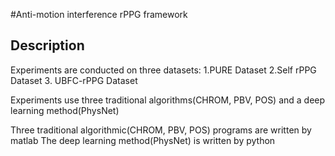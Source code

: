 #Anti-motion interference rPPG framework
## Description
Experiments are conducted on three datasets: 
1.PURE Dataset  2.Self rPPG Dataset  3. UBFC-rPPG Dataset

Experiments use three traditional algorithms(CHROM, PBV, POS) and a deep learning method(PhysNet)

Three traditional algorithmic(CHROM, PBV, POS) programs are written by matlab
The deep learning method(PhysNet) is written by python
